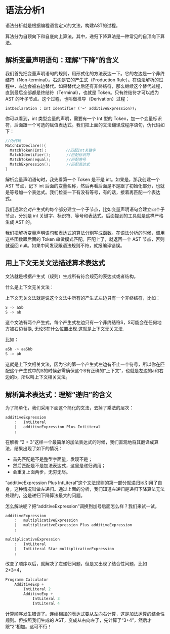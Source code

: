 # 语法分析1

语法分析就是根据编程语言定义的文法，构建AST的过程。

算法分为自顶向下和自底向上算法，其中，递归下降算法是一种常见的自顶向下算法。

## 解析变量声明语句：理解“下降”的含义

我们首先把变量声明语句的规则，用形式化的方法表达一下。它的左边是一个非终结符（Non-terminal）。右边是它的产生式（Production Rule）。在语法解析的过程中，左边会被右边替代。如果替代之后还有非终结符，那么继续这个替代过程，直到最后全部都是终结符（Terminal），也就是 Token。只有终结符才可以成为 AST 的叶子节点。这个过程，也叫做推导（Derivation）过程：

```intDeclaration : Int Identifier ('=' additiveExpression)?;```

你可以看到，int 类型变量的声明，需要有一个 Int 型的 Token，加一个变量标识符，后面跟一个可选的赋值表达式。我们把上面的文法翻译成程序语句，伪代码如下：

```c
//伪代码
MatchIntDeclare(){
  MatchToken(Int)；        //匹配Int关键字
  MatchIdentifier();       //匹配标识符
  MatchToken(equal);       //匹配等号
  MatchExpression();       //匹配表达式
}
```

解析变量声明语句时，我先看第一个 Token 是不是 int。如果是，那我创建一个 AST 节点，记下 int 后面的变量名称，然后再看后面是不是跟了初始化部分，也就是等号加一个表达式。我们检查一下有没有等号，有的话，接着再匹配一个表达式。

我们通常会对产生式的每个部分建立一个子节点，比如变量声明语句会建立四个子节点，分别是 int 关键字、标识符、等号和表达式。后面提到的工具就是这样严格生成 AST 的。

我们把解析变量声明语句和表达式的算法分别写成函数。在语法分析的时候，调用这些函数跟后面的 Token 串做模式匹配。匹配上了，就返回一个 AST 节点，否则就返回 null。如果中间发现跟语法规则不符，就报编译错误。

## 用上下文无关文法描述算术表达式

文法就是根据产生式（规则）生成所有符合规范的表达式或者结构。

什么是上下文无关文法：

上下文无关文法就是说这个文法中所有的产生式左边只有一个非终结符，比如：

```c
S -> aSb
S -> ab
```

这个文法有两个产生式，每个产生式左边只有一个非终结符S，S可能会在任何地方被右边替换, 无论S在什么位置出现.这就是上下文无关文法.

比如：

```c
aSb -> aaSbb
S -> ab
```

这就是上下文相关文法，因为它的第一个产生式左边有不止一个符号，所以你在匹配这个产生式中的S的时候必需确保这个S有正确的“上下文”，也就是左边的a和右边的b，所以叫上下文相关文法。

## 解析算术表达式：理解“递归”的含义

为了简单化，我们采用下面这个简化的文法，去掉了乘法的层次：

```c
additiveExpression
    :   IntLiteral
    |   additiveExpression Plus IntLiteral
    ;
```

在解析 “2 + 3”这样一个最简单的加法表达式的时候，我们直观地将其翻译成算法，结果出现了如下的情况：

* 首先匹配是不是整型字面量，发现不是；
* 然后匹配是不是加法表达式，这里是递归调用；
* 会重复上面两步，无穷无尽。

“additiveExpression Plus IntLiteral”这个文法规则的第一部分就递归地引用了自身，这种情况叫做左递归。通过上面的分析，我们知道左递归是递归下降算法无法处理的，这是递归下降算法最大的问题。

怎么解决呢？把“additiveExpression”调换到加号后面怎么样？我们来试一试。

```c
additiveExpression
    :   multiplicativeExpression
    |   multiplicativeExpression Plus additiveExpression
    ;
 
multiplicativeExpression
    :   IntLiteral
    |   IntLiteral Star multiplicativeExpression
    ;
```

改变了顺序以后，就解决了左递归问题，但是又出现了结合性问题，比如2+3+4，

```c
Programm Calculator
    AdditiveExp +
        IntLiteral 2
        AdditiveExp +
            IntLiteral 3
            IntLiteral 4
```

计算顺序发生错误了。连续相加的表达式要从左向右计算，这是加法运算的结合性规则。但按照我们生成的 AST，变成从右向左了，先计算了“3+4”，然后才跟“2”相加。这可不行！
